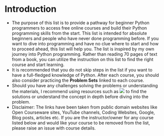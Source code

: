 <h1>Introduction</h1>

* The purpose of this list is to provide a pathway for beginner Python programmers to access free online courses and build their Python programming skills from the start. This list is intended for absolute beginners and people who have never done programming before. If you want to dive into programming and have no clue where to start and how to proceed ahead, this list will help you. The list is inspired by my own journey into Python programming. Rather than reading 70 pages of text from a book, you can utilize the instruction on this list to find the right course and start learning.
* It is recommended that you do not skip steps in the list if you want to have a full-fledged knowledge of Python. After each course, you should also consider practicing the **Problem Sets** linked to each course.
* Should you have any challenges solving the problems or understanding the materials, I recommend using resources such as <a target="_blank" href="https://stackoverflow.com/"><img src="https://img.shields.io/badge/Stack_Overflow-FE7A16?style=for-the-badge&logo=stack-overflow&logoColor=white"></a> to find the solutions or understand the concept in depth before diving into the problem.
* Disclaimer: The links have been taken from public domain websites like Open Courseware sites, YouTube channels, Coding Websites, Google, Blog posts, articles etc. If you are the instructor/owner for any course listed below and would like your course to be removed from the list, please raise an issue with course details.
